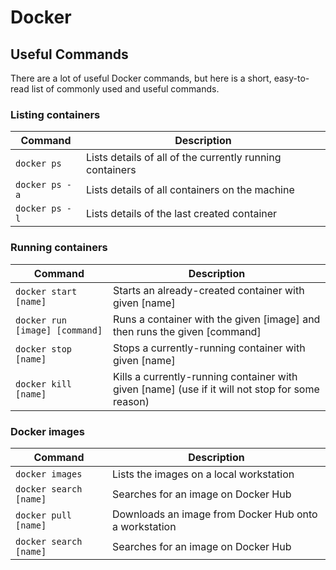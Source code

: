 # Docker

## Useful Commands

There are a lot of useful Docker commands, but here is a short, easy-to-read list of commonly used and useful commands.

### Listing containers

Command | Description
------------------ | ---
```docker ps```    | Lists details of all of the currently running containers
```docker ps -a``` | Lists details of all containers on the machine
```docker ps -l``` | Lists details of the last created container

### Running containers

Command | Description
---------------------------------- | ---
```docker start [name]```          | Starts an already-created container with given [name]
```docker run [image] [command]``` | Runs a container with the given [image] and then runs the given [command]
```docker stop [name]```           | Stops a currently-running container with given [name]
```docker kill [name]```           | Kills a currently-running container with given [name] (use if it will not stop for some reason)

### Docker images

Command | Description
--------------------------------- | ---
```docker images```               | Lists the images on a local workstation
```docker search [name]```        | Searches for an image on Docker Hub
```docker pull [name]```          | Downloads an image from Docker Hub onto a workstation
```docker search [name]```        | Searches for an image on Docker Hub
